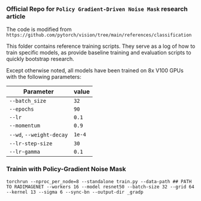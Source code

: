 ### Official Repo for `Policy Gradient-Driven Noise Mask` research article

The code is modified from `https://github.com/pytorch/vision/tree/main/references/classification`

This folder contains reference training scripts. They serve as a log of how to train specific models, as provide baseline
training and evaluation scripts to quickly bootstrap research.

Except otherwise noted, all models have been trained on 8x V100 GPUs with the following parameters:

| Parameter                | value  |
| ------------------------ | ------ |
| `--batch_size`           | `32`   |
| `--epochs`               | `90`   |
| `--lr`                   | `0.1`  |
| `--momentum`             | `0.9`  |
| `--wd`, `--weight-decay` | `1e-4` |
| `--lr-step-size`         | `30`   |
| `--lr-gamma`             | `0.1`  |

### Trainin with Policy-Gradient Noise Mask
```
torchrun --nproc_per_node=8 --standalone train.py --data-path ## PATH TO RADIMAGENET --workers 16 --model resnet50 --batch-size 32 --grid 64 --kernel 13 --sigma 6 --sync-bn --output-dir _gradp
```
